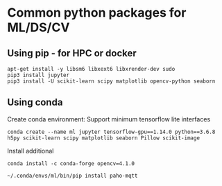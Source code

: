 # Common python packages for ML/DS/CV
## Using pip - for HPC or docker
```
apt-get install -y libsm6 libxext6 libxrender-dev sudo
pip3 install jupyter
pip3 install -U scikit-learn scipy matplotlib opencv-python seaborn
```

## Using conda
Create conda environment:
Support minimum tensorflow lite interfaces
```
conda create --name ml jupyter tensorflow-gpu==1.14.0 python==3.6.8 h5py scikit-learn scipy matplotlib seaborn Pillow scikit-image
```
Install additional 
```
conda install -c conda-forge opencv=4.1.0
```

```
~/.conda/envs/ml/bin/pip install paho-mqtt
```
